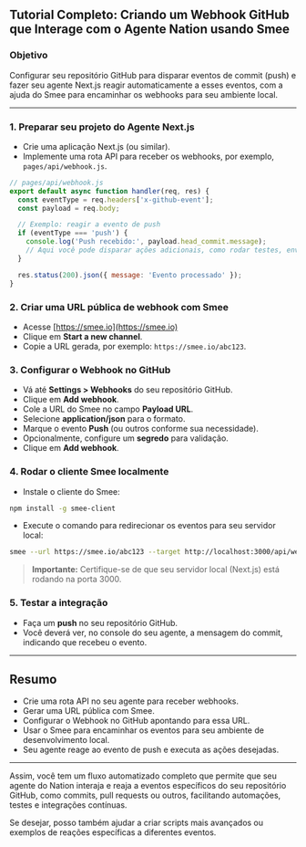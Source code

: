 
## Tutorial Completo: Criando um Webhook GitHub que Interage com o Agente Nation usando Smee

### Objetivo
Configurar seu repositório GitHub para disparar eventos de commit (push) e fazer seu agente Next.js reagir automaticamente a esses eventos, com a ajuda do Smee para encaminhar os webhooks para seu ambiente local.

***

### 1. Preparar seu projeto do Agente Next.js
- Crie uma aplicação Next.js (ou similar).
- Implemente uma rota API para receber os webhooks, por exemplo, `pages/api/webhook.js`.

```javascript
// pages/api/webhook.js
export default async function handler(req, res) {
  const eventType = req.headers['x-github-event'];
  const payload = req.body;

  // Exemplo: reagir a evento de push
  if (eventType === 'push') {
    console.log('Push recebido:', payload.head_commit.message);
    // Aqui você pode disparar ações adicionais, como rodar testes, enviar notificações, etc.
  }

  res.status(200).json({ message: 'Evento processado' });
}
```

### 2. Criar uma URL pública de webhook com Smee
- Acesse [https://smee.io](https://smee.io)
- Clique em **Start a new channel**.
- Copie a URL gerada, por exemplo: `https://smee.io/abc123`.

### 3. Configurar o Webhook no GitHub
- Vá até **Settings > Webhooks** do seu repositório GitHub.
- Clique em **Add webhook**.
- Cole a URL do Smee no campo **Payload URL**.
- Selecione **application/json** para o formato.
- Marque o evento **Push** (ou outros conforme sua necessidade).
- Opcionalmente, configure um **segredo** para validação.
- Clique em **Add webhook**.

### 4. Rodar o cliente Smee localmente
- Instale o cliente do Smee:

```bash
npm install -g smee-client
```

- Execute o comando para redirecionar os eventos para seu servidor local:

```bash
smee --url https://smee.io/abc123 --target http://localhost:3000/api/webhook
```

> **Importante:** Certifique-se de que seu servidor local (Next.js) está rodando na porta 3000.

### 5. Testar a integração
- Faça um **push** no seu repositório GitHub.
- Você deverá ver, no console do seu agente, a mensagem do commit, indicando que recebeu o evento.

***

## Resumo
- Crie uma rota API no seu agente para receber webhooks.
- Gerar uma URL pública com Smee.
- Configurar o Webhook no GitHub apontando para essa URL.
- Usar o Smee para encaminhar os eventos para seu ambiente de desenvolvimento local.
- Seu agente reage ao evento de push e executa as ações desejadas.

***

Assim, você tem um fluxo automatizado completo que permite que seu agente do Nation interaja e reaja a eventos específicos do seu repositório GitHub, como commits, pull requests ou outros, facilitando automações, testes e integrações contínuas.

Se desejar, posso também ajudar a criar scripts mais avançados ou exemplos de reações específicas a diferentes eventos.
